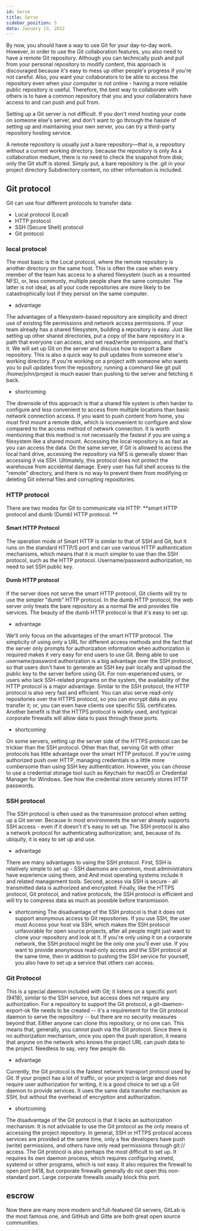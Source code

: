```yaml
---
id: Serve
title: Serve
sidebar_position: 5
data: January 13, 2022
---
```


By now, you should have a way to use Git for your day-to-day work. However, in order to use the Git collaboration features, you also need to have a remote Git repository. Although you can technically push and pull from your personal repository to modify content, this approach is discouraged because it's easy to mess up other people's progress if you're not careful. Also, you want your collaborators to be able to access the repository even when your computer is not online - having a more reliable public repository is useful. Therefore, the best way to collaborate with others is to have a common repository that you and your collaborators have access to and can push and pull from.

Setting up a Git server is not difficult. If you don't mind hosting your code on someone else's server, and don't want to go through the hassle of setting up and maintaining your own server, you can try a third-party repository hosting service.

A remote repository is usually just a bare repository—that is, a repository without a current working directory. because the repository is only
As a collaboration medium, there is no need to check the snapshot from disk; only the Git stuff is stored. Simply put, a bare repository is the .git in your project directory
Subdirectory content, no other information is included.

## Git protocol

Git can use four different protocols to transfer data:

-   Local protocol (Local)
-   HTTP protocol
-   SSH (Secure Shell) protocol
-   Git protocol

### local protocol

The most basic is the Local protocol, where the remote repository is another directory on the same host. This is often the case when every member of the team has access to a shared filesystem (such as a mounted NFS), or, less commonly, multiple people share the same computer. The latter is not ideal, as all your code repositories are more likely to be catastrophically lost if they persist on the same computer.

-   advantage

The advantages of a filesystem-based repository are simplicity and direct use of existing file permissions and network access permissions. If your team already has a shared filesystem, building a repository is easy. Just like setting up other shared directories, put a copy of the bare repository in a path that everyone can access, and set read/write permissions, and that's it. We will set up Git on the server and discuss how to export a Bare repository. This is also a quick way to pull updates from someone else's working directory. If you're working on a project with someone who wants you to pull updates from the repository, running a command like git pull /home/john/project is much easier than pushing to the server and fetching it back.

-   shortcoming

The downside of this approach is that a shared file system is often harder to configure and less convenient to access from multiple locations than basic network connection access. If you want to push content from home, you must first mount a remote disk, which is inconvenient to configure and slow compared to the access method of network connection. It is worth mentioning that this method is not necessarily the fastest if you are using a filesystem like a shared mount. Accessing the local repository is as fast as you can access the data. On the same server, if Git is allowed to access the local hard drive, accessing the repository via NFS is generally slower than accessing it via SSH. Ultimately, this protocol does not protect the warehouse from accidental damage. Every user has full shell access to the "remote" directory, and there is no way to prevent them from modifying or deleting Git internal files and corrupting repositories.

### HTTP protocol

There are two modes for Git to communicate via HTTP: **smart HTTP protocol and dumb (Dumb) HTTP protocol. **

#### Smart HTTP Protocol

The operation mode of Smart HTTP is similar to that of SSH and Git, but it runs on the standard HTTP/S port and can use various HTTP authentication mechanisms, which means that it is much simpler to use than the SSH protocol, such as the HTTP protocol. Username/password authorization, no need to set SSH public key.

#### Dumb HTTP protocol

If the server does not serve the smart HTTP protocol, Git clients will try to use the simpler "dumb" HTTP protocol. In the dumb HTTP protocol, the web server only treats the bare repository as a normal file and provides file services. The beauty of the dumb HTTP protocol is that it's easy to set up.

-   advantage

We'll only focus on the advantages of the smart HTTP protocol. The simplicity of using only a URL for different access methods and the fact that the server only prompts for authorization information when authorization is required makes it very easy for end users to use Git. Being able to use username/password authorization is a big advantage over the SSH protocol, so that users don't have to generate an SSH key pair locally and upload the public key to the server before using Git. For non-experienced users, or users who lack SSH-related programs on the system, the availability of the HTTP protocol is a major advantage. Similar to the SSH protocol, the HTTP protocol is also very fast and efficient. You can also serve read-only repositories over the HTTPS protocol, so you can encrypt data as you transfer it; or, you can even have clients use specific SSL certificates. Another benefit is that the HTTPS protocol is widely used, and typical corporate firewalls will allow data to pass through these ports.

-   shortcoming

On some servers, setting up the server side of the HTTPS protocol can be trickier than the SSH protocol. Other than that, serving Git with other protocols has little advantage over the smart HTTP protocol. If you're using authorized push over HTTP, managing credentials is a little more cumbersome than using SSH key authentication. However, you can choose to use a credential storage tool such as Keychain for macOS or Credential Manager for Windows. See how the credential store securely stores HTTP passwords.

### SSH protocol

The SSH protocol is often used as the transmission protocol when setting up a Git server. Because in most environments the server already supports SSH access - even if it doesn't it's easy to set up. The SSH protocol is also a network protocol for authenticating authorization; and, because of its ubiquity, it is easy to set up and use.

-   advantage

There are many advantages to using the SSH protocol. First, SSH is relatively simple to set up - SSH daemons are common, most administrators have experience using them, and
And most operating systems include it and related management tools. Second, access via SSH is secure - all transmitted data is authorized and encrypted. Finally, like the HTTPS protocol, Git protocol, and native protocols, the SSH protocol is efficient and will try to compress data as much as possible before transmission.

-   shortcoming
    The disadvantage of the SSH protocol is that it does not support anonymous access to Git repositories. If you use SSH, the user must
    Access your host via SSH, which makes the SSH protocol unfavorable for open source projects, after all people might just want to clone your repository and look at it. If you're only using it on a corporate network, the SSH protocol might be the only one you'll ever use. If you want to provide anonymous read-only access and the SSH protocol at the same time, then in addition to pushing the SSH service for yourself, you also have to set up a service that others can access.

### Git Protocol

This is a special daemon included with Git; it listens on a specific port (9418), similar to the SSH service, but access does not require any authorization. For a repository to support the Git protocol, a git-daemon-export-ok file needs to be created -- it's a requirement for the Git protocol daemon to serve the repository -- but there are no security measures beyond that. Either anyone can clone this repository, or no one can. This means that, generally, you cannot push via the Git protocol. Since there is no authorization mechanism, once you open the push operation, it means that anyone on the network who knows the project URL can push data to the project. Needless to say, very few people do.

-   advantage

Currently, the Git protocol is the fastest network transport protocol used by Git. If your project has a lot of traffic, or your project is large and does not require user authorization for writing, it is a good choice to set up a Git daemon to provide services. It uses the same data transfer mechanism as SSH, but without the overhead of encryption and authorization.

-   shortcoming

The disadvantage of the Git protocol is that it lacks an authorization mechanism. It is not advisable to use the Git protocol as the only means of accessing the project repository. In general, SSH or HTTPS protocol access services are provided at the same time, only a few developers have push (write) permissions, and others have only read permissions through git:// access. The Git protocol is also perhaps the most difficult to set up. It requires its own daemon process, which requires configuring xinetd, systemd or other programs, which is not easy. It also requires the firewall to open port 9418, but corporate firewalls generally do not open this non-standard port. Large corporate firewalls usually block this port.

## escrow

Now there are many more modern and full-featured Git servers, GitLab is the most famous one, and GitHub and Gitte are both great open source communities.
